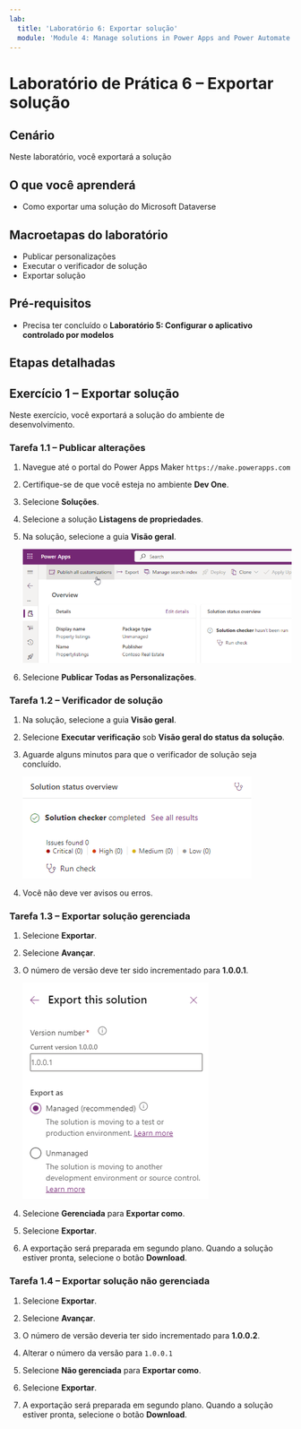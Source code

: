 ```yaml
---
lab:
  title: 'Laboratório 6: Exportar solução'
  module: 'Module 4: Manage solutions in Power Apps and Power Automate'
---
```


# Laboratório de Prática 6 – Exportar solução

## Cenário

Neste laboratório, você exportará a solução

## O que você aprenderá

- Como exportar uma solução do Microsoft Dataverse

## Macroetapas do laboratório

- Publicar personalizações
- Executar o verificador de solução
- Exportar solução
  
## Pré-requisitos

- Precisa ter concluído o **Laboratório 5: Configurar o aplicativo controlado por modelos**

## Etapas detalhadas

## Exercício 1 – Exportar solução

Neste exercício, você exportará a solução do ambiente de desenvolvimento.

### Tarefa 1.1 – Publicar alterações

1. Navegue até o portal do Power Apps Maker `https://make.powerapps.com`

1. Certifique-se de que você esteja no ambiente **Dev One**.

1. Selecione **Soluções**.

1. Selecione a solução **Listagens de propriedades**.

1. Na solução, selecione a guia **Visão geral**.

    ![Página de visão geral da solução.](../media/solution-overview.png)

1. Selecione **Publicar Todas as Personalizações**.


### Tarefa 1.2 – Verificador de solução

1. Na solução, selecione a guia **Visão geral**.

1. Selecione **Executar verificação** sob **Visão geral do status da solução**.

1. Aguarde alguns minutos para que o verificador de solução seja concluído.

    ![Página de resultados do verificador de solução.](../media/solution-checker.png)

1. Você não deve ver avisos ou erros.


### Tarefa 1.3 – Exportar solução gerenciada

1. Selecione **Exportar**.

1. Selecione **Avançar**.

1. O número de versão deve ter sido incrementado para **1.0.0.1**.

    ![Exporte o painel da solução.](../media/export-solution.png)

1. Selecione **Gerenciada** para **Exportar como**.

1. Selecione **Exportar**.

1. A exportação será preparada em segundo plano. Quando a solução estiver pronta, selecione o botão **Download**.


### Tarefa 1.4 – Exportar solução não gerenciada

1. Selecione **Exportar**.

1. Selecione **Avançar**.

1. O número de versão deveria ter sido incrementado para **1.0.0.2**.

1. Alterar o número da versão para `1.0.0.1`

1. Selecione **Não gerenciada** para **Exportar como**.

1. Selecione **Exportar**.

1. A exportação será preparada em segundo plano. Quando a solução estiver pronta, selecione o botão **Download**.

